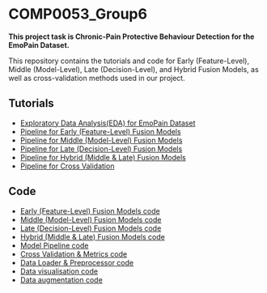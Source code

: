 # COMP0053_Group6

**This project task is Chronic-Pain Protective Behaviour Detection for the EmoPain Dataset.**


This repository contains the tutorials and code for Early (Feature-Level), Middle (Model-Level), Late (Decision-Level), and Hybrid Fusion Models, as well as cross-validation methods used in our project. 

## Tutorials

- [Exploratory Data Analysis(EDA) for EmoPain Dataset](https://github.com/981526092/COMP0053_Group6/blob/main/Software/EDA_EMOPain.ipynb)
- [Pipeline for Early (Feature-Level) Fusion Models](https://github.com/981526092/COMP0053_Group6/blob/main/Software/Early_Fusion_Pipeline.ipynb)
- [Pipeline for Middle (Model-Level) Fusion Models](https://github.com/981526092/COMP0053_Group6/blob/main/Software/Middle_Fusion_Pipeline.ipynb)
- [Pipeline for Late (Decision-Level) Fusion Models](https://github.com/981526092/COMP0053_Group6/blob/main/Software/Late_Fusion_Pipeline.ipynb)
- [Pipeline for Hybrid (Middle & Late) Fusion Models](https://github.com/981526092/COMP0053_Group6/blob/main/Software/Hybrid_Fusion_Pipeline.ipynb)
- [Pipeline for Cross Validation](https://github.com/981526092/COMP0053_Group6/blob/main/Software/CV_Pipeline.ipynb)

## Code

- [Early (Feature-Level) Fusion Models code](https://github.com/981526092/COMP0053_Group6/blob/main/Software/early_model.py)
- [Middle (Model-Level) Fusion Models code](https://github.com/981526092/COMP0053_Group6/blob/main/Software/middle_model.py)
- [Late (Decision-Level) Fusion Models code](https://github.com/981526092/COMP0053_Group6/blob/main/Software/late_model.py)
- [Hybrid (Middle & Late) Fusion Models code](https://github.com/981526092/COMP0053_Group6/blob/main/Software/hybrid_model.py)
- [Model Pipeline code](https://github.com/981526092/COMP0053_Group6/blob/main/Software/model_utils.py)
- [Cross Validation & Metrics code](https://github.com/981526092/COMP0053_Group6/blob/main/Software/evaluation_utils.py)
- [Data Loader & Preprocessor code](https://github.com/981526092/COMP0053_Group6/blob/main/Software/data_utils.py)
- [Data visualisation code](https://github.com/981526092/COMP0053_Group6/blob/main/Software/data_visualisation.py)
- [Data augmentation code](https://github.com/981526092/COMP0053_Group6/blob/main/Software/data_augmentation.py)
